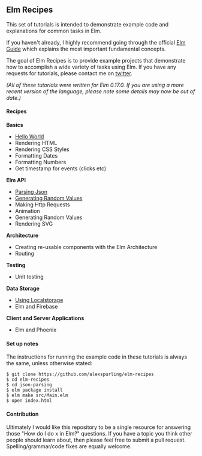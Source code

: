 ## Elm Recipes

This set of tutorials is intended to demonstrate example code and explanations for common tasks in Elm.

If you haven't already, I highly recommend going through the official [Elm Guide](http://guide.elm-lang.org/) which explains the most important fundamental concepts.

The goal of Elm Recipes is to provide example projects that demonstrate how to accomplish a wide variety of tasks using Elm. If you have any requests for tutorials, please contact me on [twitter](https://twitter.com/alexspurling).

*(All of these tutorials were written for Elm 0.17.0. If you are using a more recent version of the language, please note some details may now be out of date.)*

#### Recipes

**Basics**
* [Hello World](hello-world)
* Rendering HTML
* Rendering CSS Styles
* Formatting Dates
* Formatting Numbers
* Get timestamp for events (clicks etc)

**Elm API**
* [Parsing Json](json-parsing)
* [Generating Random Values](random)
* Making Http Requests
* Animation
* Generating Random Values
* Rendering SVG

**Architecture**
* Creating re-usable components with the Elm Architecture
* Routing

**Testing**
* Unit testing

**Data Storage**
* [Using Localstorage](localstorage)
* Elm and Firebase

**Client and Server Applications**
* Elm and Phoenix

#### Set up notes

The instructions for running the example code in these tutorials is always the same, unless otherwise stated:

```
$ git clone https://github.com/alexspurling/elm-recipes
$ cd elm-recipes
$ cd json-parsing
$ elm package install
$ elm make src/Main.elm
$ open index.html
```

#### Contribution

Ultimately I would like this repository to be a single resource for answering those "How do I do x in Elm?" questions. If you have a topic you think other people should learn about, then please feel free to submit a pull request. Spelling/grammar/code fixes are equally welcome.

